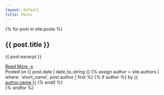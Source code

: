 ```yaml
---
layout: default
title: Posts
---
```

<div class="row">
{% for post in site.posts %}
  <div class="card mb-4 w-100">
    <div class="card-body">
      <h2 class="card-title">{{ post.title }}</h2>
      <p class="card-text">{{ post.excerpt }}</p>
      <a href="{{ post.url | absolute_url }}" class="btn btn-primary">Read More &rarr;</a>
    </div>
    <div class="card-footer text-muted">
      Posted on {{ post.date | date_to_string }}
      {% assign author = site.authors | where: 'short_name', post.author | first %}
      {% if author %}
       by <a href="{{ author.url | absolute_url }}">{{ author.name }}</a>
      {% endif %}
    </div>
  </div>
{% endfor %}
</div>
